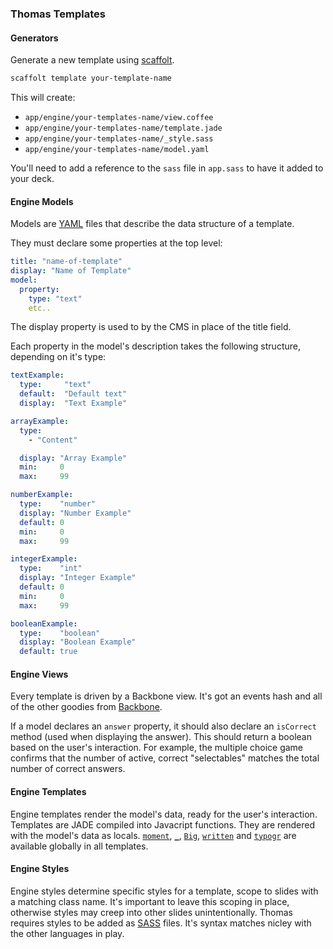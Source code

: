 ### Thomas Templates

#### Generators

Generate a new template using [scaffolt].

```bash
scaffolt template your-template-name
```

This will create:
  - `app/engine/your-templates-name/view.coffee`
  - `app/engine/your-templates-name/template.jade`
  - `app/engine/your-templates-name/_style.sass`
  - `app/engine/your-templates-name/model.yaml`

You'll need to add a reference to the `sass` file in `app.sass` to have it added to your deck.

[scaffolt]: https://github.com/paulmillr/scaffolt

#### Engine Models

Models are [YAML] files that describe the data structure of a template.

They must declare some properties at the top level:

```yaml
title: "name-of-template"
display: "Name of Template"
model:
  property:
    type: "text"
    etc..
```

The display property is used to by the CMS in place of the title field.

Each property in the model's description takes the following structure, depending on it's type:

```yaml
textExample:
  type:     "text"
  default:  "Default text"
  display:  "Text Example"

arrayExample:
  type:
    - "Content"

  display: "Array Example"
  min:     0
  max:     99

numberExample:
  type:    "number"
  display: "Number Example"
  default: 0
  min:     0
  max:     99

integerExample:
  type:    "int"
  display: "Integer Example"
  default: 0
  min:     0
  max:     99

booleanExample:
  type:    "boolean"
  display: "Boolean Example"
  default: true

```

[YAML]: http://www.yaml.org/start.html

#### Engine Views

Every template is driven by a Backbone view. It's got an events hash and all of the other goodies from [Backbone].

If a model declares an `answer` property, it should also declare an `isCorrect` method (used when displaying the answer). This should return a boolean based on the user's interaction. For example, the multiple choice game confirms that the number of active, correct "selectables" matches the total number of correct answers.

[Backbone]: http://backbonejs.org/

#### Engine Templates

Engine templates render the model's data, ready for the user's interaction. Templates are JADE compiled into Javacript functions. They are rendered with the model's data as locals. [`moment`], [`_`], [`Big`], [`written`] and [`typogr`] are available globally in all templates.

[`_`]: https://lodash.com/
[`moment`]: http://momentjs.com/
[`Big`]: https://github.com/MikeMcl/big.js/
[`typogr`]: https://github.com/ekalinin/typogr.js
[`written`]: https://github.com/stephenhutchings/written

#### Engine Styles

Engine styles determine specific styles for a template, scope to slides with a matching class name. It's important to leave this scoping in place, otherwise styles may creep into other slides unintentionally. Thomas requires styles to be added as [SASS] files. It's syntax matches nicley with the other languages in play.

[SASS]: http://sass-lang.com
